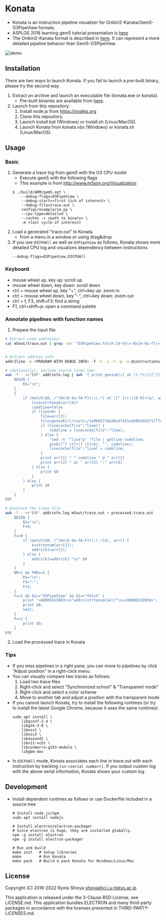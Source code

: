 # Konata

* Konata is an instruction pipeline visualizer for Onikiri2-Kanata/Gem5-O3PipeView formats.
* ASPLOS 2018 learning gem5 tutorial presentation is [here](https://github.com/shioyadan/Konata/wiki/gem5-konata.pdf
)
* The Onikiri2-Kanata format is described in [here](docs/kanata-log-format.md). It can represent a more detailed pipeline behavior than Gem5-O3PipeView.

![demo](https://github.com/shioyadan/Konata/wiki/images/konata.gif)


## Installation

There are two ways to launch Konata.
If you fail to launch a pre-built binary, please try the second way.

1. Extract an archive and launch an executable file (konata.exe or konata).
    * Pre-built binaries are available from [here](https://github.com/shioyadan/Konata/releases).
2. Launch from this repository.
    1. Install node.js from https://nodejs.org
    2. Clone this repository.
    3. Launch install.bat (Windows) or install.sh (Linux/MacOS).
    4. Launch Konata from konata.vbs (Windows) or konata.sh (Linux/MacOS).


## Usage

### Basic

1. Generate a trace log from gem5 with the O3 CPU model
    * Execute gem5 with the following flags
    * This example is from http://www.m5sim.org/Visualization
    ```
    $ ./build/ARM/gem5.opt \
        --debug-flags=O3PipeView \
        --debug-start=<first tick of interest> \
        --debug-file=trace.out \
        configs/example/se.py \
        --cpu-type=detailed \
        --caches -c <path to binary> \
        -m <last cycle of interest>
    ```
2. Load a generated "trace.out" to Konata
    * from a menu in a window or using drag&drop
3. If you use ```O3CPUAll``` as well as ```O3PipeView``` as follows, Konata shows more detailed CPU log and visualizes dependency between instructions. 
    ```
    --debug-flags=O3PipeView,O3CPUAll
    ```

### Keyboard

* mouse wheel up, key up: scroll up
* mouse wheel down, key down: scroll down
* ctrl + mouse wheel up, key "+", ctrl+key up: zoom in
* ctrl + mouse wheel down, key "-", ctrl+key down: zoom out
* ctrl + f, F3, shift+F3: find a string 
* F1, ctrl+shift+p: open a command palette

### Annotate pipelines with function names


1. Prepare the input file:

```sh
# Extract used addresses:
cat m5out/trace.out | grep -oe '^O3PipeView:fetch:[0-9]\+:0x[0-9a-f]\+:' | grep -oe '0x[0-9a-f]\+' | uniq | sort | uniq > instructions.log


# Extract address info
addr2line -e <PROGRAM WITH DEBUG INFO> -f -C -i -f -p -a @instructions.log > addrinfo.log

# (Optionally), include source lines too:
awk -f - <<'EOF' addrinfo.log | awk '{ print gensub(/( at )(.*\/)([^/]+)$/, "\\1\\3", "g", $0) }' > addrinfo.withcode.log
    BEGIN { 
        RS="\n"; 
    }
    {
        if (match($0, /^(0x[0-9a-fA-F]+:)(.*) at ([^ ]+):([0-9]+)$/, arr)) {
            line=strtonum(arr[4])
            codeline=false
            if (line>0) {
                file=arr[3];
                file=gensub(/\/rustc\/1e9b0177da38e3f421a3b9b1942f1777d166e06a\//, "/home/sarunas/.rustup/toolchains/nightly-x86_64-unknown-linux-gnu/lib/rustlib/src/rust/", "g", file);
                if (linecache[file":"line]) {
                    codeline = linecache[file":"line];
                } else {
                    "sed -n '"line"p' "file | getline codeline;
                    gsub(/^[ \t]+|[ \t]+$/, "", codeline);
                    linecache[file":"line] = codeline;
                }
                print arr[1] " " codeline " @ " arr[2]
                print arr[2] " at " arr[3] ":" arr[4]
            } else {
                print $0
            }
        } else {
            print $0
        }
    }
EOF

# Annotate the trace file
awk -f - <<'EOF' addrinfo.log m5out/trace.out > processed.trace.out
    BEGIN { 
        RS="\n"; 
        F=0;
    }
    F==0 {
        if (match($0, /^(0x[0-9a-fA-F]+):(.*)$/, arr)) {
            k=strtonum(arr[1]);
            addrs[k]=arr[2];
        } else {
            addrs[k]=addrs[k] "\n" $0
        }
    }
    NR>1 && FNR==1 { 
        RS="\n"; 
        FS=":";
        F=1;
    }
    F==1 && $1=="O3PipeView" && $2=="fetch" {
        print "<ADDRESSINFO>\n"addrs[strtonum($4)]"\n</ADDRESSINFO>";
        print $0;
        next;
    }
    F==1 {
        print $0;
    }
EOF
```


2. Load the processed trace in Konata

### Tips

* If you miss pipelines in a right pane, you can move to pipelines by click "Adjust position" in a right-click menu.
* You can visually compare two traces as follows:
    1. Load two trace files
    2. Right-click and select "Synchronized school" & "Transparent mode"
    3. Right-click and select a color scheme
    4. Move to another tab and adjust a position with the transparent mode
* If you cannot launch Konata, try to install the following runtimes (or try to install the latest Google Chrome, because it uses the same runtimes).
    ```
    sudo apt install \
        libgconf-2-4 \
        libgtk-3-0 \
        libxss1 \
        libnss3 \
        libasound2 \
        libx11-xcb1 \
        libcanberra-gtk3-module \
        libgbm-dev
    ```
* In ```O3CPUAll``` mode, Konata associates each line in trace.out with each instruction by tracking ```[sn:<serial number>]```. If you output custom log with the above serial information, Konata shows your custom log.


## Development

* Install dependent runtimes as follows or use Dockerfile included in a source tree
    ```
    # Install node.js/npm
    sudo apt install nodejs

    # Install electron/electron-packager
    # Since electron is huge, they are installed globally.
    npm -g install electron
    npm -g install electron-packager

    # Run and build
    make init   # Setup libraries
    make        # Run Konata
    make pack   # Build & pack Konata for Windows/Linux/Mac
    ```

## License

Copyright (C) 2016-2022 Ryota Shioya <shioya@ci.i.u-tokyo.ac.jp>

This application is released under the 3-Clause BSD License, see LICENSE.md.
This application bundles ELECTRON and many third-party packages in accordance with 
the licenses presented in THIRD-PARTY-LICENSES.md.
